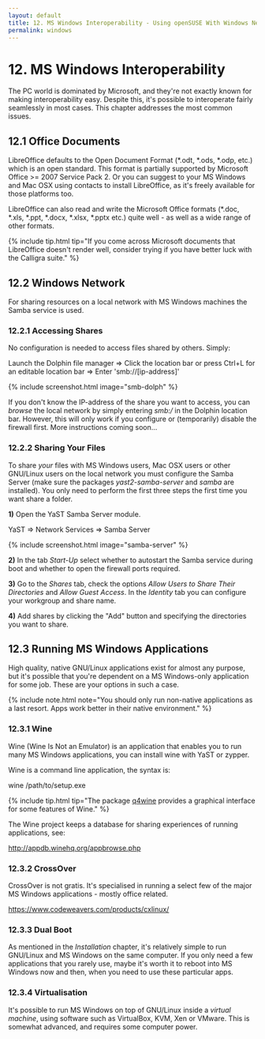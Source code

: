 ```yaml
---
layout: default
title: 12. MS Windows Interoperability - Using openSUSE With Windows Network, Documents and Running MS Windows
permalink: windows
---
```


# 12. MS Windows Interoperability

The PC world is dominated by Microsoft, and they're not exactly known for making interoperability easy. Despite this, it's possible to interoperate fairly seamlessly in most cases. This chapter addresses the most common issues.

## 12.1 Office Documents

LibreOffice defaults to the Open Document Format (*.odt, *.ods, *.odp, etc.) which is an open standard. This format is partially supported by Microsoft Office >= 2007 Service Pack 2. Or you can suggest to your MS Windows and Mac OSX using contacts to install LibreOffice, as it's freely available for those platforms too.

LibreOffice can also read and write the Microsoft Office formats (*.doc, *.xls, *.ppt, *.docx, *.xlsx, *.pptx etc.) quite well - as well as a wide range of other formats.

{% include tip.html tip="If you come across Microsoft documents that LibreOffice doesn't render well, consider trying if you have better luck with the Calligra suite." %}

## 12.2 Windows Network

For sharing resources on a local network with MS Windows machines the Samba service is used.

### 12.2.1 Accessing Shares

No configuration is needed to access files shared by others. Simply:

<div class="path">Launch the Dolphin file manager => Click the location bar or press Ctrl+L for an editable location bar => Enter 'smb://[ip-address]'</div>

{% include screenshot.html image="smb-dolph" %}

If you don't know the IP-address of the share you want to access, you can _browse_ the local network by simply entering _smb:/_ in the Dolphin location bar. However, this will only work if you configure or (temporarily) disable the firewall first. More instructions coming soon...

### 12.2.2 Sharing Your Files

To share _your_ files with MS Windows users, Mac OSX users or other GNU/Linux users on the local network you must configure the Samba Server (make sure the packages _yast2-samba-server_ and _samba_ are installed). You only need to perform the first three steps the first time you want share a folder.

**1)** Open the YaST Samba Server module.

<div class="path">YaST =&gt; Network Services  =&gt; Samba Server</div>

{% include screenshot.html image="samba-server" %}

**2)** In the tab _Start-Up_ select whether to autostart the Samba service during boot and whether to open the firewall ports required.

**3)** Go to the _Shares_ tab, check the options _Allow Users to Share Their Directories_ and _Allow Guest Access_. In the _Identity_ tab you can configure your workgroup and share name.

**4)** Add shares by clicking the "Add" button and specifying the directories you want to share.

## 12.3 Running MS Windows Applications

High quality, native GNU/Linux applications exist for almost any purpose, but it's possible that you're dependent on a MS Windows-only application for some job. These are your options in such a case.

{% include note.html note="You should only run non-native applications as a last resort. Apps work better in their native environment." %}

### 12.3.1 Wine

Wine (Wine Is Not an Emulator) is an application that enables you to run many MS Windows applications, you can install wine with YaST or zypper.

Wine is a command line application, the syntax is:

<div class="cl">wine /path/to/setup.exe</div>

{% include tip.html tip="The package [q4wine](http://sourceforge.net/projects/q4wine/) provides a graphical interface for some features of Wine." %}

The Wine project keeps a database for sharing experiences of running applications, see:

<http://appdb.winehq.org/appbrowse.php>

### 12.3.2 CrossOver

CrossOver is not gratis. It's specialised in running a select few of the major MS Windows applications - mostly office related.

<https://www.codeweavers.com/products/cxlinux/>

### 12.3.3 Dual Boot

As mentioned in the _Installation_ chapter, it's relatively simple to run GNU/Linux and MS Windows on the same computer. If you only need a few applications that you rarely use, maybe it's worth it to reboot into MS Windows now and then, when you need to use these particular apps.

### 12.3.4 Virtualisation

It's possible to run MS Windows on top of GNU/Linux inside a _virtual machine_, using software such as VirtualBox, KVM, Xen or VMware. This is somewhat advanced, and requires some computer power.
